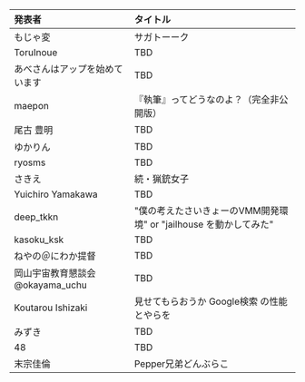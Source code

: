 | 発表者                           | タイトル                                                          |
|:---------------------------------|:------------------------------------------------------------------|
| もじゃ変                         | サガトーーク                                                      |
| ToruInoue                        | TBD                                                               |
| あべさんはアップを始めています   | TBD                                                               |
| maepon                           | 『執筆』ってどうなのよ？（完全非公開版）                          |
| 尾古 豊明                        | TBD                                                               |
| ゆかりん                         | TBD                                                               |
| ryosms                           | TBD                                                               |
| さきえ                           | 続・猟銃女子                                                      |
| Yuichiro Yamakawa                | TBD                                                               |
| deep_tkkn                        | "僕の考えたさいきょーのVMM開発環境" or "jailhouse を動かしてみた" |
| kasoku_ksk                       | TBD                                                               |
| ねやの＠にわか提督               | TBD                                                               |
| 岡山宇宙教育懇談会 @okayama_uchu | TBD                                                               |
| Koutarou  Ishizaki               | 見せてもらおうか Google検索 の性能とやらを                        |
| みずき                           | TBD                                                               |
| 48                               | TBD                                                               |
| 末宗佳倫                         | Pepper兄弟どんぶらこ                                              |
